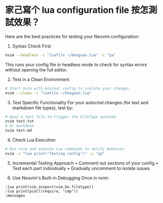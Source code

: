 # 家己寫个 lua configuration file 按怎測試效果？

Here are the best practices for testing your Neovim configuration:

1. Syntax Check First
```bash
nvim --headless -c "luafile ~/khoguan.lua" -c "qa"
```
This runs your config file in headless mode to check for syntax errors without opening the full editor.

2. Test in a Clean Environment
```bash
# Start nvim with minimal config to isolate your changes
nvim --clean -c "luafile ~/khoguan.lua"
```

3. Test Specific Functionality
For your autocmd changes (for text and markdown file types), test by:
```bash
# Open a text file to trigger the FileType autocmd
nvim test.txt
# Or markdown
nvim test.md
```

4. Check Lua Execution
```bash
# Run nvim and execute Lua commands to verify behavior
nvim -c "lua print('Testing config')" -c "qa"
```

5. Incremental Testing Approach
•  Comment out sections of your config
•  Test each part individually
•  Gradually uncomment to isolate issues

6. Use Neovim's Built-in Debugging
Once in nvim:
```nvim
:lua print(vim.inspect(vim.bo.filetype))
:lua print(pcall(require, "cmp"))
:messages
```

